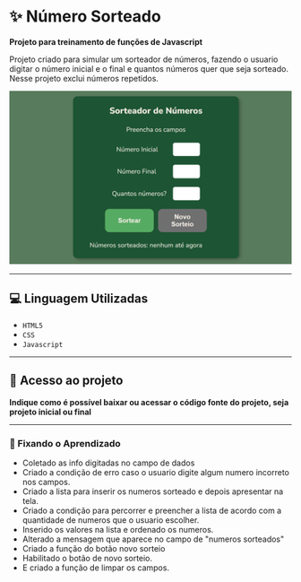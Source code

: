 # :sparkles: Número Sorteado

**Projeto para treinamento de funções de Javascript**

Projeto criado para simular um sorteador de números, fazendo o usuario digitar o número inicial e o final e quantos números quer que seja sorteado. Nesse projeto exclui números repetidos.

![Sorteador-de-numeros](assets/sorteador-numeros.png)

---

## :computer: Linguagem Utilizadas

- `HTML5`
- `CSS`
- `Javascript`

---

## 📁 Acesso ao projeto

**Indique como é possível baixar ou acessar o código fonte do projeto, seja projeto inicial ou final**

---

### :brain: Fixando o Aprendizado

- Coletado as info digitadas no campo de dados
- Criado a condição de erro caso o usuario digite algum numero incorreto nos campos.
- Criado a lista para inserir os numeros sorteado e depois apresentar na tela.
- Criado a condição para percorrer e preencher a lista de acordo com a quantidade de numeros que o usuario escolher.
- Inserido os valores na lista e ordenado os numeros.
- Alterado a mensagem que aparece no campo de "numeros sorteados"
- Criado a função do botão novo sorteio
- Habilitado o botão de novo sorteio.
- E criado a função de limpar os campos.
